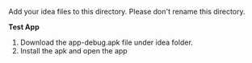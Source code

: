 Add your idea files to this directory. Please don't rename this directory.


**Test App**

1. Download the app-debug.apk file under idea folder.
2. Install the apk and open the app

